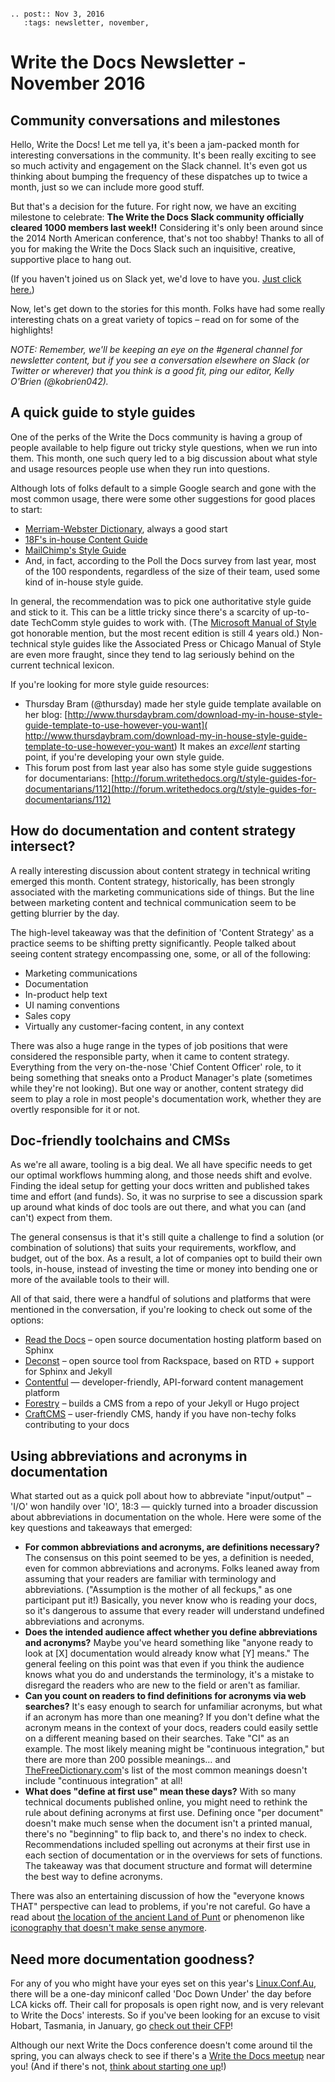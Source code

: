 ```eval_rst

.. post:: Nov 3, 2016
   :tags: newsletter, november, 

```

# Write the Docs Newsletter - November 2016

## Community conversations and milestones

Hello, Write the Docs! Let me tell ya, it's been a jam-packed month for interesting conversations in the community. It's been really exciting to see so much activity and engagement on the Slack channel. It's even got us thinking about bumping the frequency of these dispatches up to twice a month, just so we can include more good stuff.

But that's a decision for the future. For right now, we have an exciting milestone to celebrate: **The Write the Docs Slack community officially cleared 1000 members last week!!** Considering it's only been around since the 2014 North American conference, that's not too shabby! Thanks to all of you for making the Write the Docs Slack such an inquisitive, creative, supportive place to hang out.

(If you haven't joined us on Slack yet, we'd love to have you. [Just click here.](http://slack.writethedocs.org/))

Now, let's get down to the stories for this month. Folks have had some really interesting chats on a great variety of topics – read on for some of the highlights!

_NOTE: Remember,  we'll be keeping an eye on the #general channel for newsletter content, but if you see a conversation elsewhere on Slack (or Twitter or wherever) that you think is a good fit, ping our editor, Kelly O'Brien (@kobrien042)._

## A quick guide to style guides

One of the perks of the Write the Docs community is having a group of people available to help figure out tricky style questions, when we run into them. This month, one such query led to a big discussion about what style and usage resources people use when they run into questions.

Although lots of folks default to a simple Google search and gone with the most common usage, there were some other suggestions for good places to start:
* [Merriam-Webster Dictionary](http://www.merriam-webster.com/), always a good start
* [18F's in-house Content Guide](https://pages.18f.gov/content-guide/)
* [MailChimp's Style Guide](http://styleguide.mailchimp.com/)
* And, in fact, according to the Poll the Docs survey from last year, most of the 100 respondents, regardless of the size of their team, used some kind of in-house style guide.

In general, the recommendation was to pick one authoritative style guide and stick to it. This can be a little tricky since there's a scarcity of up-to-date TechComm style guides to work with. (The [Microsoft Manual of Style](https://www.amazon.com/Microsoft-Manual-Style-4th-Corporation/dp/0735648719) got honorable mention, but the most recent edition is still 4 years old.) Non-technical style guides like the Associated Press or Chicago Manual of Style are even more fraught, since they tend to lag seriously behind on the current technical lexicon.

If you're looking for more style guide resources:
* Thursday Bram (@thursday) made her style guide template available on her blog:  [http://www.thursdaybram.com/download-my-in-house-style-guide-template-to-use-however-you-want]( http://www.thursdaybram.com/download-my-in-house-style-guide-template-to-use-however-you-want) It makes an _excellent_ starting point, if you're developing your own style guide.
* This forum post from last year also has some style guide suggestions for documentarians: [http://forum.writethedocs.org/t/style-guides-for-documentarians/112](http://forum.writethedocs.org/t/style-guides-for-documentarians/112)

## How do documentation and content strategy intersect?

A really interesting discussion about content strategy in technical writing emerged this month. Content strategy, historically, has been strongly associated with the marketing communications side of things. But the line between marketing content and technical communication seem to be getting blurrier by the day.

The high-level takeaway was that the definition of 'Content Strategy' as a practice seems to be shifting pretty significantly. People talked about seeing content strategy encompassing one, some, or all of the following:
* Marketing communications
* Documentation
* In-product help text
* UI naming conventions
* Sales copy
* Virtually any customer-facing content, in any context

There was also a huge range in the types of job positions that were considered the responsible party, when it came to content strategy. Everything from the very on-the-nose 'Chief Content Officer' role, to it being something that sneaks onto a Product Manager's plate (sometimes while they're not looking). But one way or another, content strategy did seem to play a role in most people's documentation work, whether they are overtly responsible for it or not.

## Doc-friendly toolchains and CMSs

As we're all aware, tooling is a big deal. We all have specific needs to get our optimal workflows humming along, and those needs shift and evolve. Finding the ideal setup for getting your docs written and published takes time and effort (and funds). So, it was no surprise to see a discussion spark up around what kinds of doc tools are out there, and what you can (and can't) expect from them.

The general consensus is that it's still quite a challenge to find a solution (or combination of solutions) that suits your requirements, workflow, and budget, out of the box. As a result, a lot of companies opt to build their own tools, in-house, instead of investing the time or money into bending one or more of the available tools to their will.

All of that said, there were a handful of solutions and platforms that were mentioned in the conversation, if you're looking to check out some of the options:
* [Read the Docs](https://readthedocs.org/) – open source documentation hosting platform based on Sphinx
* [Deconst](https://github.com/deconst/) – open source tool from Rackspace, based on RTD + support for Sphinx and Jekyll
* [Contentful](https://www.contentful.com/) — developer-friendly, API-forward content management platform
* [Forestry](https://forestry.io/) – builds a CMS from a repo of your Jekyll or Hugo project
* [CraftCMS](https://craftcms.com) – user-friendly CMS, handy if you have non-techy folks contributing to your docs


## Using abbreviations and acronyms in documentation

What started out as a quick poll about how to abbreviate "input/output" – 'I/O' won handily over 'IO', 18:3 — quickly turned into a broader discussion about abbreviations in documentation on the whole. Here were some of the key questions and takeaways that emerged:

* **For common abbreviations and acronyms, are definitions necessary?** The consensus on this point seemed to be yes, a definition is needed, even for common abbreviations and acronyms. Folks leaned away from assuming that your readers are familiar with terminology and abbreviations. ("Assumption is the mother of all feckups," as one participant put it!) Basically, you never know who is reading your docs, so it's dangerous to assume that every reader will understand undefined abbreviations and acronyms.
* **Does the intended audience affect whether you define abbreviations and acronyms?** Maybe you've heard something like "anyone ready to look at [X] documentation would already know what [Y] means." The general feeling on this point was that even if you think the audience knows what you do and understands the terminology, it's a mistake to disregard the readers who are new to the field or aren't as familiar.
* **Can you count on readers to find definitions for acronyms via web searches?** It's easy enough to search for unfamiliar acronyms, but what if an acronym has more than one meaning? If you don't define what the acronym means in the context of your docs, readers could easily settle on a different meaning based on their searches. Take "CI" as an example. The most likely meaning might be "continuous integration," but there are more than 200 possible meanings… and [TheFreeDictionary.com](http://www.thefreedictionary.com/)'s list of the most common meanings doesn't include "continuous integration" at all!
* **What does "define at first use" mean these days?** With so many technical documents published online, you might need to rethink the rule about defining acronyms at first use. Defining once "per document" doesn't make much sense when the document isn't a printed manual, there's no "beginning" to flip back to, and there's no index to check. Recommendations included spelling out acronyms at their first use in each section of documentation or in the overviews for sets of functions. The takeaway was that document structure and format will determine the best way to define acronyms.

There was also an entertaining discussion of how the "everyone knows THAT" perspective can lead to problems, if you're not careful. Go have a read about [the location of the ancient Land of Punt](http://www.pbs.org/wgbh/nova/ancient/egypt-punt.html) or phenomenon like [iconography that doesn't make sense anymore]( http://www.hanselman.com/blog/TheFloppyDiskMeansSaveAnd14OtherOldPeopleIconsThatDontMakeSenseAnymore.aspx).

## Need more documentation goodness?

For any of you who might have your eyes set on this year's [Linux.Conf.Au](https://linux.conf.au), there will be a one-day miniconf called 'Doc Down Under' the day before LCA kicks off. Their call for proposals is open right now, and is very relevant to Write the Docs' interests. So if you've been looking for an excuse to visit Hobart, Tasmania, in January, go [check out their CFP](https://linux.conf.au/schedule/presentation/3/)!

Although our next Write the Docs conference doesn't come around til the spring, you can always check to see if there's a [Write the Docs meetup](http://www.writethedocs.org/meetups/) near you! (And if there's not, [think about starting one up](https://www.youtube.com/watch?v=ZwQ8Kd48d0w)!)


